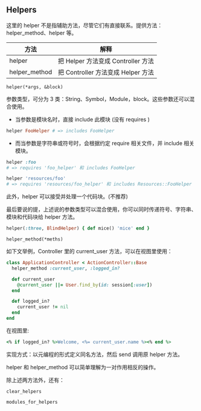 ## Helpers

这里的 helper 不是指辅助方法，尽管它们有直接联系。提供方法：helper_method、helper 等。

| 方法 | 解释 |
| -- | -- |
| helper | 把 Helper 方法变成 Controller 方法 |
| helper_method | 把 Controller 方法变成 Helper 方法 |

`helper(*args, &block)`

参数类型，可分为 3 类：String、Symbol，Module，block。这些参数还可以混合使用。

- 当参数是模块名时，直接 include 此模块 (没有 requires )

```ruby
helper FooHelper # => includes FooHelper
```

- 而当参数是字符串或符号时，会根据约定 require 相关文件，并 include 相关模块。

```ruby
helper :foo
# => requires 'foo_helper' 和 includes FooHelper

helper 'resources/foo'
# => requires 'resources/foo_helper' 和 includes Resources::FooHelper
```

此外，helper 可以接受并处理一个代码块。(不推荐)

最后要说的提，上述说的参数类型可以混合使用，你可以同时传递符号、字符串、模块和代码块给 helper 方法。

```ruby
helper(:three, BlindHelper) { def mice() 'mice' end }
```

`helper_method(*meths)`

如下文举例，Controller 里的 current_user 方法，可以在视图里使用：

```ruby
class ApplicationController < ActionController::Base
  helper_method :current_user, :logged_in?

  def current_user
    @current_user ||= User.find_by(id: session[:user])
  end

  def logged_in?
    current_user != nil
  end
end
```

在视图里:

```ruby
<% if logged_in? %>Welcome, <%= current_user.name %><% end %>
```

实现方式：以元编程的形式定义同名方法，然后 send 调用原 helper 方法。

helper 和 helper_method 可以简单理解为一对作用相反的操作。

除上述两方法外，还有：

```
clear_helpers

modules_for_helpers
```
